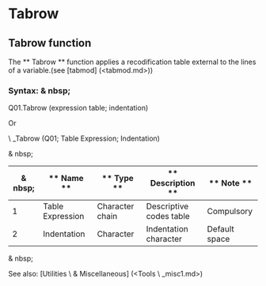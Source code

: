 # Tabrow

## Tabrow function

The ** Tabrow ** function applies a recodification table external to the lines of a variable.(see [tabmod] (<tabmod.md>))

### Syntax: & nbsp;

Q01.Tabrow (expression table; indentation)

Or

\ _Tabrow (Q01; Table Expression; Indentation)

& nbsp;

|& nbsp;|** Name ** |** Type ** |** Description ** |** Note ** |
|--- |--- |--- |--- |--- |
|&#49;|Table Expression |Character chain |Descriptive codes table |Compulsory |
|&#50;|Indentation |Character |Indentation character |Default space |

& nbsp;

See also: [Utilities \ & Miscellaneous] (<Tools \ _misc1.md>)